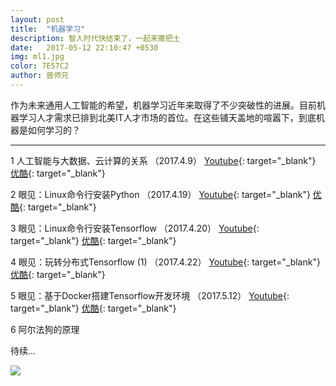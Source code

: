```yaml
---
layout: post
title:  "机器学习"
description: 智人时代快结束了，一起来撒把土
date:   2017-05-12 22:10:47 +0530
img: ml1.jpg
color: 7E57C2
author: 兽师兄
---
```


作为未来通用人工智能的希望，机器学习近年来取得了不少突破性的进展。目前机器学习人才需求已排到北美IT人才市场的首位。在这些铺天盖地的喧嚣下，到底机器是如何学习的？

---
1 人工智能与大数据、云计算的关系 （2017.4.9）
[Youtube](https://youtu.be/hRJd6cvj7UE){: target="_blank"}
[优酷](http://v.youku.com/v_show/id_XMjY5NjgwNDUwOA==){: target="_blank"}

2 眼见：Linux命令行安装Python （2017.4.19）
[Youtube](https://youtu.be/tsTZf0dOIsY){: target="_blank"}
[优酷](http://v.youku.com/v_show/id_XMjcyMjc0MTM3Ng==){: target="_blank"}

3 眼见：Linux命令行安装Tensorflow （2017.4.20）
[Youtube](https://youtu.be/C8I9xGAUzd8){: target="_blank"}
[优酷](http://v.youku.com/v_show/id_XMjcyMjc1MTIyMA==){: target="_blank"}

4 眼见：玩转分布式Tensorflow (1) （2017.4.22）
[Youtube](https://youtu.be/HX2Dgr9jxSY){: target="_blank"}
[优酷](http://v.youku.com/v_show/id_XMjcyMjc1MTQ4MA==){: target="_blank"}

5 眼见：基于Docker搭建Tensorflow开发环境 （2017.5.12）
[Youtube](https://youtu.be/sB07YOwW0SY){: target="_blank"}
[优酷](http://v.youku.com/v_show/id_XMjc2MDMyNTM1Mg==.html){: target="_blank"}


6 阿尔法狗的原理

待续...


![]({{site.baseurl}}/images/ml2.jpg)
